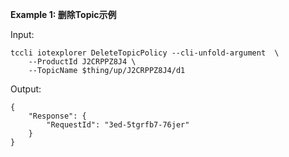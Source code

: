 **Example 1: 删除Topic示例**



Input: 

```
tccli iotexplorer DeleteTopicPolicy --cli-unfold-argument  \
    --ProductId J2CRPPZ8J4 \
    --TopicName $thing/up/J2CRPPZ8J4/d1
```

Output: 
```
{
    "Response": {
        "RequestId": "3ed-5tgrfb7-76jer"
    }
}
```

